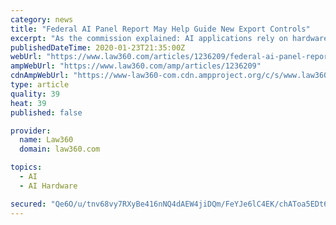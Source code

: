 ```yaml
---
category: news
title: "Federal AI Panel Report May Help Guide New Export Controls"
excerpt: "As the commission explained: AI applications rely on hardware, and currently that hardware is almost exclusively powered by semiconductors. Generally, countries with greater access to high-end computer chips will have an inherent advantage in their ability to deploy high-performing AI algorithms. The demand for semiconductors to enable AI ..."
publishedDateTime: 2020-01-23T21:35:00Z
webUrl: "https://www.law360.com/articles/1236209/federal-ai-panel-report-may-help-guide-new-export-controls"
ampWebUrl: "https://www.law360.com/amp/articles/1236209"
cdnAmpWebUrl: "https://www-law360-com.cdn.ampproject.org/c/s/www.law360.com/amp/articles/1236209"
type: article
quality: 39
heat: 39
published: false

provider:
  name: Law360
  domain: law360.com

topics:
  - AI
  - AI Hardware

secured: "Qe6O/u/tnv68vy7RXyBe416nNQ4dAEW4jiDQm/FeYJe6lC4EK/chAToa5EDt6bZvEoa+c2QxwGSgGcx4fw6LnbmNhfMtKojnOksfb+jt3oQ9o+Gcnfb+wfBK+UjN5oZRephoylzEP3MixjQyDwWOZifhZz7gyLDsdblsKmXH5/ABJzGdTsnMXGqt49fNsGB7Axrmy5uAZciqbF9UjldLX3zKuYoC4Zg8IuTUTwxOqVGbYps+Si3gkBlt9kak81MrmmfPTdjyWVcH00KdTEvmgFuL2M4ABkCEQGhrTVlqlOm3aOwnzCR65tvoM/6SP7MS;UFOO/CAWzElv5HIWCfjLXA=="
---
```


